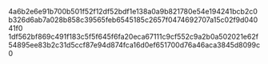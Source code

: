 4a6b2e6e91b700b501f52f12df52bdf1e138a0a9b821780e54e194241bcb2c0b326d6ab7a028b858c39565feb6545185c2657f0474692707a15c02f9d04041f0
1df562bf869c491f183c5f5f645f6fa20eca67111c9cf552c9a2b0a502021e62f54895ee83b2c31d5ccf87e94d874fca16d0ef651700d76a46aca3845d8099c0
